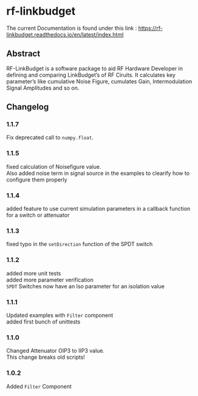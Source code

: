 # rf-linkbudget

<!-- https://packaging.python.org/tutorials/packaging-projects/ -->

The current Documentation is found under this link : <https://rf-linkbudget.readthedocs.io/en/latest/index.html>

## Abstract
RF-LinkBudget is a software package to aid RF Hardware Developer in defining and comparing LinkBudget’s of RF Ciruits.
It calculates key parameter’s like cumulative Noise Figure, cumulates Gain, Intermodulation Signal Amplitudes and so on.

## Changelog

### 1.1.7

Fix deprecated call to `numpy.float`.

### 1.1.5
fixed calculation of Noisefigure value.  
Also added noise term in signal source in the examples to clearify how to configure them properly 

### 1.1.4
added feature to use current simulation parameters in a callback function for a switch or attenuator 

### 1.1.3
fixed typo in the `setDirection` function of the SPDT switch

### 1.1.2
added more unit tests  
added more parameter verification  
`SPDT` Switches now have an Iso parameter for an isolation value

### 1.1.1
Updated examples with `Filter` component  
added first bunch of unittests

### 1.1.0
Changed Attenuator OIP3 to IIP3 value.  
This change breaks old scripts!

### 1.0.2
Added `Filter` Component
